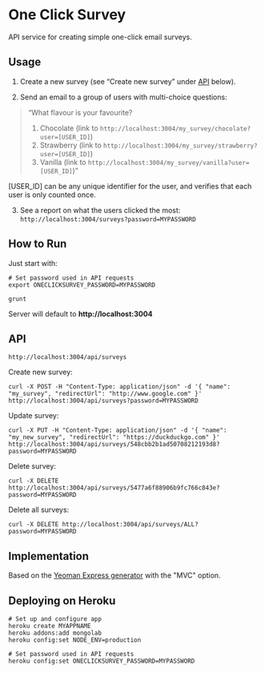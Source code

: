 # One Click Survey

API service for creating simple one-click email surveys.

## Usage

1) Create a new survey (see “Create new survey” under [API](#api) below).

2) Send an email to a group of users with multi-choice questions:

> “What flavour is your favourite?
> 
> 1. Chocolate (link to `http://localhost:3004/my_survey/chocolate?user=[USER_ID]`)
> 2. Strawberry (link to `http://localhost:3004/my_survey/strawberry?user=[USER_ID]`)
> 3. Vanilla (link to `http://localhost:3004/my_survey/vanilla?user=[USER_ID]`)”

[USER_ID] can be any unique identifier for the user, and verifies that each user is only counted once.

3) See a report on what the users clicked the most: `http://localhost:3004/surveys?password=MYPASSWORD`

## How to Run

Just start with:

	# Set password used in API requests
	export ONECLICKSURVEY_PASSWORD=MYPASSWORD

	grunt

Server will default to **http://localhost:3004**

## API

	http://localhost:3004/api/surveys

Create new survey:

	curl -X POST -H "Content-Type: application/json" -d '{ "name": "my_survey", "redirectUrl": "http://www.google.com" }' http://localhost:3004/api/surveys?password=MYPASSWORD

Update survey:

	curl -X PUT -H "Content-Type: application/json" -d '{ "name": "my_new_survey", "redirectUrl": "https://duckduckgo.com" }' http://localhost:3004/api/surveys/548cbb2b1ad50708212193d8?password=MYPASSWORD

Delete survey:

	curl -X DELETE http://localhost:3004/api/surveys/5477a6f88906b9fc766c843e?password=MYPASSWORD

Delete all surveys:

	curl -X DELETE http://localhost:3004/api/surveys/ALL?password=MYPASSWORD

## Implementation

Based on the [Yeoman Express generator](https://github.com/petecoop/generator-express) with the "MVC" option.

## Deploying on Heroku

	# Set up and configure app
	heroku create MYAPPNAME
	heroku addons:add mongolab
	heroku config:set NODE_ENV=production

	# Set password used in API requests
	heroku config:set ONECLICKSURVEY_PASSWORD=MYPASSWORD
